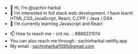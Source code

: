 - 👋 Hi, I’m @sachin-harkal
- 👀 I’m interested in full stack web development. I have learnt HTML,CSS,JavaScript, React, C,CPP / Java / DSA 
- 🌱 I’m currently learning Javascript and React
<!--- 💞️ I’m looking to collaborate on --->
- 📫 How to reach me - cnt no . : 8888221014
- You can also reach me through : sachinharkal.netlify.app
- My email : sachinharkal1095@gmail.com

<!---
sachin-harkal/sachin-harkal is a ✨ special ✨ repository because its `README.md` (this file) appears on your GitHub profile.
You can click the Preview link to take a look at your changes.
--->
